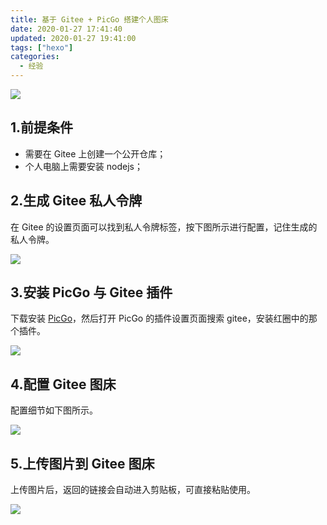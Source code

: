 ```yaml
---
title: 基于 Gitee + PicGo 搭建个人图床
date: 2020-01-27 17:41:40
updated: 2020-01-27 19:41:00
tags: ["hexo"]
categories:
  - 经验
---
```


![](https://gitee.com/totorooo/assets/raw/master/image/gitee_picgo_cover.png)

<!-- more -->

## 1.前提条件

- 需要在 Gitee 上创建一个公开仓库；
- 个人电脑上需要安装 nodejs；

## 2.生成 Gitee 私人令牌

在 Gitee 的设置页面可以找到私人令牌标签，按下图所示进行配置，记住生成的私人令牌。

![](https://gitee.com/totorooo/assets/raw/master/image/get_gitee_token.png)

## 3.安装 PicGo 与 Gitee 插件

下载安装 [PicGo](https://github.com/Molunerfinn/PicGo/releases)，然后打开 PicGo 的插件设置页面搜索 gitee，安装红圈中的那个插件。

![](https://gitee.com/totorooo/assets/raw/master/image/picgo_plugin_search_gitee.png)

## 4.配置 Gitee 图床

配置细节如下图所示。

![](https://gitee.com/totorooo/assets/raw/master/image/picgo_config_gitee_plugin.png)

## 5.上传图片到 Gitee 图床

上传图片后，返回的链接会自动进入剪贴板，可直接粘贴使用。

![](https://gitee.com/totorooo/assets/raw/master/image/picgo_upload_image.png)


